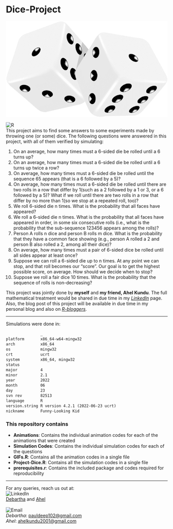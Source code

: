 # Dice-Project
![Dice](Dice.png)

![R](https://img.shields.io/static/v1?label=Language%20Used&message=The%20R%20Programming%20Language&color=blue&logo=R)<br>
This project aims to find some answers to some experiments made by throwing one (or some) dice. The following questions were answered in this project, with all of them verified by simulating:<br>
1. On an average, how many times must a 6-sided die be rolled until a 6 turns up?
2. On an average, how many times must a 6-sided die be rolled until a 6 turns up twice a row?
3. On average, how many times must a 6-sided die be rolled until the sequence 65 appears (that is a 6 followed by a 5)?
4. On average, how many times must a 6-sided die be rolled until there are two rolls in a row that differ by 1(such as a 2 followed by a 1 or 3, or a 6 followed by a 5)? What if we roll until there are two rolls in a row that differ by no more than 1(so we stop at a repeated roll, too)?
5. We roll 6-sided die n times. What is the probability that all faces have appeared?
6. We roll a 6-sided die n times. What is the probability that all faces have appeared in order, in some six consecutive rolls (i.e., what is the probability that the sub-sequence 123456 appears among the rolls)?
7. Person A rolls n dice and person B rolls m dice. What is the probability that they have a common face showing (e.g., person A rolled a 2 and person B also rolled a 2, among all their dice)?
8. On average, how many times must a pair of 6-sided dice be rolled until all sides appear at least once?
9. Suppose we can roll a 6-sided die up to n times. At any point we can stop, and that roll becomes our “score”. Our goal is to get the highest possible score, on average. How should we decide when to stop?
10. Suppose we roll a fair dice 10 times. What is the probability that the sequence of rolls is non-decreasing?

This project was jointly done by **myself** and **my friend, Ahel Kundu**. The full mathematical treatment would be shared in due time in my *[LinkedIn](https://www.linkedin.com/in/debartha-paul-90a296a9/)* page. Also, the blog post of this project will be available in due time in my personal blog and also on *[R-bloggers](https://www.r-bloggers.com/)*.<br>

----

Simulations were done in:
```
               _                                
platform       x86_64-w64-mingw32               
arch           x86_64                           
os             mingw32                          
crt            ucrt                             
system         x86_64, mingw32                  
status                                          
major          4                                
minor          2.1                              
year           2022                             
month          06                               
day            23                               
svn rev        82513                            
language       R                                
version.string R version 4.2.1 (2022-06-23 ucrt)
nickname       Funny-Looking Kid
```

###  This repository contains
- **Animations**: Contains the individual animation codes for each of the animations that were created
- **Simulation Codes**: Contains the individual simulation codes for each of the questions
- **GIFs.R**: Contains all the animation codes in a single file
- **Project-Dice.R**: Contains all the simulation codes in a single file
- **prerequisites.r**:  Contains the included package and codes required for reproducibility

----
For any queries, reach us out at:<br>
![LinkedIn](https://img.shields.io/badge/LinkedIn-blue?style=flat&logo=Linkedin)<br>[Debartha](https://www.linkedin.com/in/debartha-paul-90a296a9/) and [Ahel](https://www.linkedin.com/in/ahel-kundu-509b4b1b7/)<br><br>
![Email](https://img.shields.io/badge/Email-white?style=flat&logo=gmail)<br>
*Debartha*: [pauldeep102@gmail.com](mailto:pauldeep102@gmail.com?subject=[GitHub]Dice%20Project%20Issue)<br>
*Ahel*: [ahelkundu2001@gmail.com](mailto:ahelkundu2001@gmail.com?subject=[GitHub]Dice%20Project%20Issue)
